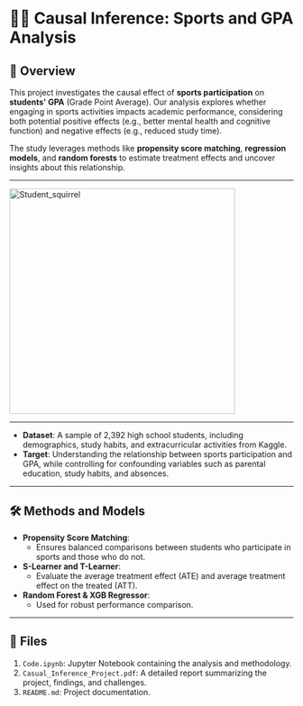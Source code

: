 
# 🏃‍♀️ Causal Inference: Sports and GPA Analysis

## 📄 Overview
This project investigates the causal effect of **sports participation** on **students' GPA** (Grade Point Average). Our analysis explores whether engaging in sports activities impacts academic performance, considering both potential positive effects (e.g., better mental health and cognitive function) and negative effects (e.g., reduced study time).

The study leverages methods like **propensity score matching**, **regression models**, and **random forests** to estimate treatment effects and uncover insights about this relationship.

---

<img src="https://github.com/user-attachments/assets/6b7015b2-439c-438b-8538-99634f2dec9c" alt="Student_squirrel" width="400"/>

---

- **Dataset**: A sample of 2,392 high school students, including demographics, study habits, and extracurricular activities from Kaggle.
- **Target**: Understanding the relationship between sports participation and GPA, while controlling for confounding variables such as parental education, study habits, and absences.

---


## 🛠️ Methods and Models
- **Propensity Score Matching**:
  - Ensures balanced comparisons between students who participate in sports and those who do not.
- **S-Learner and T-Learner**:
  - Evaluate the average treatment effect (ATE) and average treatment effect on the treated (ATT).
- **Random Forest & XGB Regressor**:
  - Used for robust performance comparison.
 ---
  
## 📂 Files
1. `Code.ipynb`: Jupyter Notebook containing the analysis and methodology.
2. `Casual_Inference_Project.pdf`: A detailed report summarizing the project, findings, and challenges.
3. `README.md`: Project documentation.


